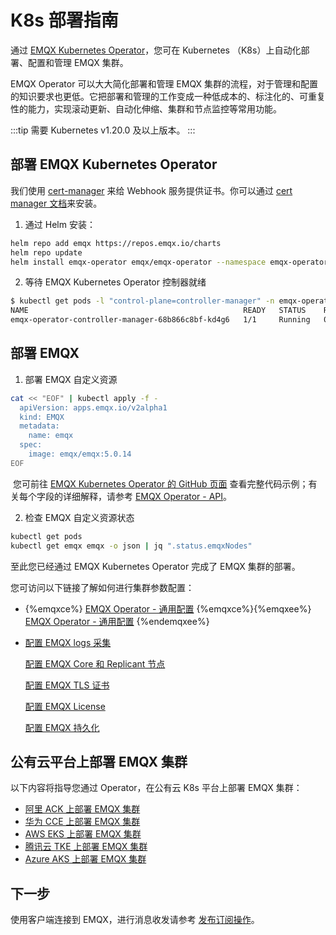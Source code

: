 # K8s 部署指南

通过 [EMQX Kubernetes Operator](https://www.emqx.com/zh/emqx-kubernetes-operator)，您可在 Kubernetes （K8s）上自动化部署、配置和管理 EMQX 集群。

EMQX Operator 可以大大简化部署和管理 EMQX 集群的流程，对于管理和配置的知识要求也更低。它把部署和管理的工作变成一种低成本的、标注化的、可重复性的能力，实现滚动更新、自动化伸缩、集群和节点监控等常用功能。

:::tip
需要 Kubernetes v1.20.0 及以上版本。
:::

## 部署 EMQX Kubernetes Operator

我们使用 [cert-manager](https://github.com/cert-manager/cert-manager) 来给 Webhook 服务提供证书。你可以通过 [cert manager 文档](https://cert-manager.io/docs/installation/)来安装。

1. 通过 Helm 安装：

  ```bash
  helm repo add emqx https://repos.emqx.io/charts
  helm repo update
  helm install emqx-operator emqx/emqx-operator --namespace emqx-operator-system --create-namespace
  ```

2. 等待 EMQX Kubernetes Operator 控制器就绪

  ```bash
  $ kubectl get pods -l "control-plane=controller-manager" -n emqx-operator-system
  NAME                                                READY   STATUS    RESTARTS   AGE
  emqx-operator-controller-manager-68b866c8bf-kd4g6   1/1     Running   0          15s
  ```

## 部署 EMQX

1. 部署 EMQX 自定义资源

  ```bash
  cat << "EOF" | kubectl apply -f -
    apiVersion: apps.emqx.io/v2alpha1
    kind: EMQX
    metadata:
      name: emqx
    spec:
      image: emqx/emqx:5.0.14
  EOF
  ```

​	您可前往 [EMQX Kubernetes Operator 的 GitHub 页面](https://github.com/emqx/emqx-operator/blob/main/config/samples/emqx/v2alpha1/emqx-full.yaml) 查看完整代码示例；有关每个字段的详细解释，请参考 [EMQX Operator - API](https://docs.emqx.com/en/emqx-operator/latest/reference/v2alpha1-reference.html)。

2. 检查 EMQX 自定义资源状态

  ```bash
  kubectl get pods
  kubectl get emqx emqx -o json | jq ".status.emqxNodes"
  ```

至此您已经通过 EMQX Kubernetes Operator 完成了 EMQX 集群的部署。

您可访问以下链接了解如何进行集群参数配置：

-  {%emqxce%} [EMQX Operator - 通用配置](https://docs.emqx.com/zh/emqx-operator/latest/config/v1beta3/EmqxBroker.html) {%emqxce%}{%emqxee%} [EMQX Operator - 通用配置](https://docs.emqx.com/zh/emqx-operator/latest/config/v1beta3/EmqxEnterprise.html) {%endemqxee%}

- [配置 EMQX logs 采集](https://docs.emqx.com/zh/emqx-operator/latest/tasks/configure-emqx-logs-collection.html)

  [配置 EMQX Core 和 Replicant 节点](https://docs.emqx.com/zh/emqx-operator/latest/tasks/configure-emqx-core-replicant.html)

  [配置 EMQX TLS 证书](https://docs.emqx.com/zh/emqx-operator/latest/tasks/configure-emqx-tls.html)

  [配置 EMQX License](https://docs.emqx.com/zh/emqx-operator/latest/tasks/configure-emqx-license.html)

  [配置 EMQX 持久化](https://docs.emqx.com/zh/emqx-operator/latest/tasks/configure-emqx-persistence.html)

## 公有云平台上部署 EMQX 集群

以下内容将指导您通过 Operator，在公有云 K8s 平台上部署 EMQX 集群：

- [阿里 ACK 上部署 EMQX 集群](https://docs.emqx.com/zh/emqx-operator/latest/deployment/aliyun-ack-deployment.html)
- [华为 CCE 上部署 EMQX 集群](https://docs.emqx.com/zh/emqx-operator/latest/deployment/cce-deployment.html)
- [AWS EKS 上部署 EMQX 集群](https://docs.emqx.com/zh/emqx-operator/latest/deployment/aws-eks-deployment.html)
- [腾讯云 TKE 上部署 EMQX 集群](https://docs.emqx.com/zh/emqx-operator/latest/deployment/tencent-tke-deployment.html)
- [Azure AKS 上部署 EMQX 集群](https://docs.emqx.com/zh/emqx-operator/latest/deployment/azure-deployment.html)

## 下一步

使用客户端连接到 EMQX，进行消息收发请参考 [发布订阅操作](../messaging/mqtt-publish-and-subscribe.md)。
